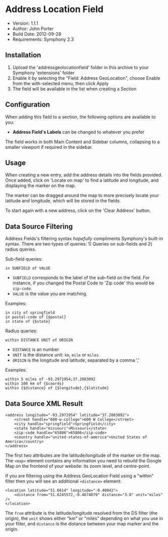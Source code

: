 # Address Location Field

* Version: 1.1.1
* Author: John Porter
* Build Date: 2012-09-28
* Requirements: Symphony 2.3

## Installation

1. Upload the 'addressgeolocationfield' folder in this archive to your Symphony 'extensions' folder
2. Enable it by selecting the "Field: Address GeoLocation", choose Enable from the with-selected menu, then click Apply
3. The field will be available in the list when creating a Section


## Configuration

When adding this field to a section, the following options are available to you:

* **Address Field's Labels** can be changed to whatever you prefer

The field works in both Main Content and Sidebar columns, collapsing to a smaller viewport if required in the sidebar.

## Usage

When creating a new entry, add the address details into the fields provided. Once added, click on 'Locate on map' to find a latitude and longitude, and displaying the marker on the map.

The marker can be dragged around the map to more precisely locate your latitude and longitude, which will be stored in the fields.

To start again with a new address, click on the 'Clear Address' button.

## Data Source Filtering

Address Fields's filtering syntax *hopefully* compliments Symphony's built-in syntax. There are two types of queries: 1) Queries on sub-fields and 2) radius queries.

Sub-field queries:

	in SUBFIELD of VALUE

* `SUBFIELD` corresponds to the label of the sub-field on the field. For instance, if you changed the Postal Code to 'Zip code' this would be `zip-code`.
* `VALUE` is the value you are matching.
 
Examples:

	in city of springfield
	in postal-code of {$postal}
	in state of {$state}
  
Radius queries:

	within DISTANCE UNIT of ORIGIN

* `DISTANCE` is an number
* `UNIT` is the distance unit: `km`, `mile` or `miles`
* `ORIGIN` is the longitude and latitude, separated by a comma ','
 
Examples:

	within 5 miles of -93.2971954;37.2083092
	within 100 km of {$coords}
	within {$distance} of {$longitude},{$latitude}

Data Source XML Result
----------------------

	<address longitude="-93.2971954" latitude="37.2083092">
		<street handle="600-w-college">600 W College</street>
		<city handle="springfield">Springfield</city>
		<state handle="missouri">Missouri</state>
		<zip-code handle="65806">65806</zip-code>
		<country handle="united-states-of-america">United States of America</country>
	</address>

The first two attributes are the latitude/longitude of the marker on the map. The `<map>` element contains any information you need to rebuild the Google Map on the frontend of your website: its zoom level, and centre-point.

If you are filtering using the Address GeoLocation Field using a "within" filter then you will see an additional `<distance>` element:

	<location latitude="51.6614" longitude="-0.40042">
		<distance from="51.6245572,-0.4674079" distance="3.8" unit="miles" />
	</location>

The `from` attribute is the latitude/longitude resolved from the DS filter (the origin), the `unit` shows either "km" or "miles" depending on what you use in your filter, and `distance` is the distance between your map marker and the origin.